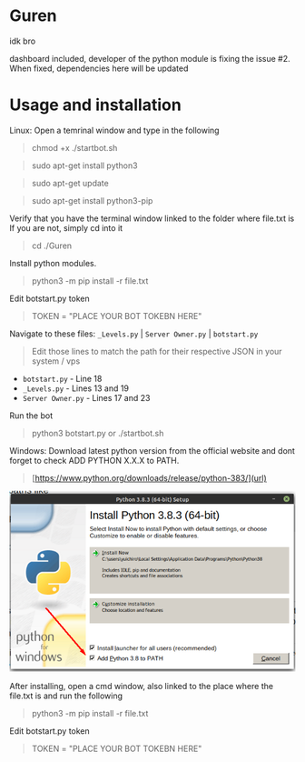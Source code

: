 # Guren
idk bro

dashboard included, developer of the python module is fixing the issue #2. When fixed, dependencies here will be updated

# Usage and installation

Linux: Open a temrinal window and type in the following
> chmod +x ./startbot.sh

> sudo apt-get install python3

> sudo apt-get update

> sudo apt-get install python3-pip

Verify that you have the terminal window linked to the folder where file.txt is
If you are not, simply cd into it

> cd ./Guren

Install python modules.

> python3 -m pip install -r file.txt

Edit botstart.py token

> TOKEN = "PLACE YOUR BOT TOKEBN HERE"

Navigate to these files: `_Levels.py` | `Server Owner.py` | `botstart.py`

> Edit those lines to match the path for their respective JSON in your system / vps 

- `botstart.py` - Line 18
- `_Levels.py` - Lines 13 and 19
- `Server Owner.py` - Lines 17 and 23


Run the bot

> python3 botstart.py
or
> ./startbot.sh


Windows: Download latest python version from the official website and dont forget to check ADD PYTHON X.X.X to PATH.

> [https://www.python.org/downloads/release/python-383/](url)

![Screenshot_1](images/Screenshot_1.png?raw=true "Title")

After installing, open a cmd window, also linked to the place where the file.txt is and run the following

> python3 -m pip install -r file.txt

Edit botstart.py token

> TOKEN = "PLACE YOUR BOT TOKEBN HERE"



